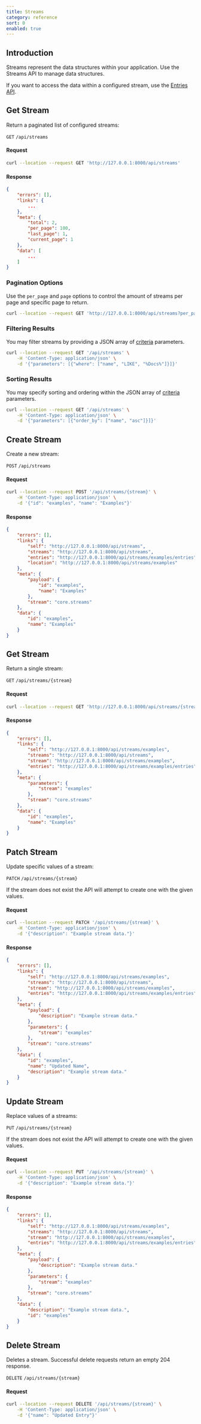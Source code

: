 ```yaml
---
title: Streams
category: reference
sort: 0
enabled: true
---
```


## Introduction

Streams represent the data structures within your application. Use the Streams API to manage data structures.

If you want to access the data within a configured stream, use the [Entries API](entries).

## Get Stream

Return a paginated list of configured streams:

`GET` `/api/streams`

#### Request

```bash
curl --location --request GET 'http://127.0.0.1:8000/api/streams'
```

#### Response

```json
{
    "errors": [],
    "links": {
        ...
    },
    "meta": {
        "total": 2,
        "per_page": 100,
        "last_page": 1,
        "current_page": 1
    },
    "data": [
        ...
    ]
}
```

### Pagination Options

Use the `per_page` and `page` options to control the amount of streams per page and specific page to return.

```bash
curl --location --request GET 'http://127.0.0.1:8000/api/streams?per_page=15&page=5'
```

### Filtering Results

You may filter streams by providing a JSON array of [criteria](../core/querying#filtering) parameters.

```bash
curl --location --request GET '/api/streams' \
    -H 'Content-Type: application/json' \
    -d '{"parameters": [{"where": ["name", "LIKE", "%Docs%"]}]}'
```

### Sorting Results

You may specify sorting and ordering within the JSON array of [criteria](../core/querying#sorting-ordering) parameters.

```bash
curl --location --request GET '/api/streams' \
    -H 'Content-Type: application/json' \
    -d '{"parameters": [{"order_by": ["name", "asc"]}]}'
```


## Create Stream

Create a new stream:

`POST` `/api/streams`

#### Request

```bash
curl --location --request POST '/api/streams/{stream}' \
    -H 'Content-Type: application/json' \
    -d '{"id": "examples", "name": "Examples"}'
```

#### Response

```json
{
    "errors": [],
    "links": {
        "self": "http://127.0.0.1:8000/api/streams",
        "streams": "http://127.0.0.1:8000/api/streams",
        "entries": "http://127.0.0.1:8000/api/streams/examples/entries",
        "location": "http://127.0.0.1:8000/api/streams/examples"
    },
    "meta": {
        "payload": {
            "id": "examples",
            "name": "Examples"
        },
        "stream": "core.streams"
    },
    "data": {
        "id": "examples",
        "name": "Examples"
    }
}
```

## Get Stream

Return a single stream:

`GET` `/api/streams/{stream}`

#### Request

```bash
curl --location --request GET 'http://127.0.0.1:8000/api/streams/{stream}'
```

#### Response

```json
{
    "errors": [],
    "links": {
        "self": "http://127.0.0.1:8000/api/streams/examples",
        "streams": "http://127.0.0.1:8000/api/streams",
        "stream": "http://127.0.0.1:8000/api/streams/examples",
        "entries": "http://127.0.0.1:8000/api/streams/examples/entries"
    },
    "meta": {
        "parameters": {
            "stream": "examples"
        },
        "stream": "core.streams"
    },
    "data": {
        "id": "examples",
        "name": "Examples"
    }
}
```

## Patch Stream

Update specific values of a stream:

`PATCH` `/api/streams/{stream}`

If the stream does not exist the API will attempt to create one with the given values.

#### Request

```bash
curl --location --request PATCH '/api/streams/{stream}' \
    -H 'Content-Type: application/json' \
    -d '{"description": "Example stream data."}'
```

#### Response

```json
{
    "errors": [],
    "links": {
        "self": "http://127.0.0.1:8000/api/streams/examples",
        "streams": "http://127.0.0.1:8000/api/streams",
        "stream": "http://127.0.0.1:8000/api/streams/examples",
        "entries": "http://127.0.0.1:8000/api/streams/examples/entries"
    },
    "meta": {
        "payload": {
            "description": "Example stream data."
        },
        "parameters": {
            "stream": "examples"
        },
        "stream": "core.streams"
    },
    "data": {
        "id": "examples",
        "name": "Updated Name",
        "description": "Example stream data."
    }
}
```

## Update Stream

Replace values of a streams:

`PUT` `/api/streams/{stream}`

If the stream does not exist the API will attempt to create one with the given values.

#### Request

```bash
curl --location --request PUT '/api/streams/{stream}' \
    -H 'Content-Type: application/json' \
    -d '{"description": "Example stream data."}'
```

#### Response

```json
{
    "errors": [],
    "links": {
        "self": "http://127.0.0.1:8000/api/streams/examples",
        "streams": "http://127.0.0.1:8000/api/streams",
        "stream": "http://127.0.0.1:8000/api/streams/examples",
        "entries": "http://127.0.0.1:8000/api/streams/examples/entries"
    },
    "meta": {
        "payload": {
            "description": "Example stream data."
        },
        "parameters": {
            "stream": "examples"
        },
        "stream": "core.streams"
    },
    "data": {
        "description": "Example stream data.",
        "id": "examples"
    }
}
```

## Delete Stream

Deletes a stream. Successful delete requests return an empty 204 response.

`DELETE` `/api/streams/{stream}`

#### Request

```bash
curl --location --request DELETE '/api/streams/{stream}' \
    -H 'Content-Type: application/json' \
    -d '{"name": "Updated Entry"}'
```
